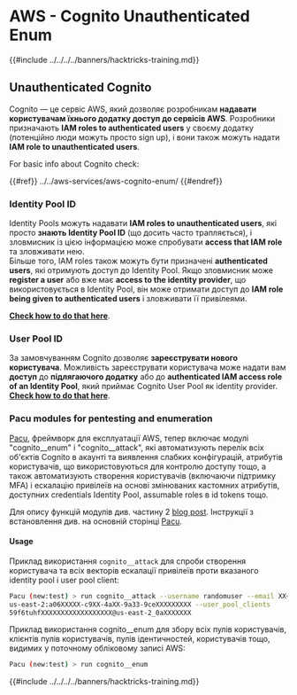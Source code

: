 # AWS - Cognito Unauthenticated Enum

{{#include ../../../../banners/hacktricks-training.md}}

## Unauthenticated Cognito

Cognito — це сервіс AWS, який дозволяє розробникам **надавати користувачам їхнього додатку доступ до сервісів AWS**. Розробники призначають **IAM roles to authenticated users** у своєму додатку (потенційно люди можуть просто sign up), і вони також можуть надати **IAM role to unauthenticated users**.

For basic info about Cognito check:

{{#ref}}
../../aws-services/aws-cognito-enum/
{{#endref}}

### Identity Pool ID

Identity Pools можуть надавати **IAM roles to unauthenticated users**, які просто **знають Identity Pool ID** (що досить часто трапляється), і зловмисник із цією інформацією може спробувати **access that IAM role** та зловживати нею.\
Більше того, IAM roles також можуть бути призначені **authenticated users**, які отримують доступ до Identity Pool. Якщо зловмисник може **register a user** або вже має **access to the identity provider**, що використовується в Identity Pool, він може отримати доступ до **IAM role being given to authenticated users** і зловживати її привілеями.

[**Check how to do that here**](../../aws-services/aws-cognito-enum/cognito-identity-pools.md).

### User Pool ID

За замовчуванням Cognito дозволяє **зареєструвати нового користувача**. Можливість зареєструвати користувача може надати вам **доступ** до **підлягаючого додатку** або до **authenticated IAM access role of an Identity Pool**, який приймає Cognito User Pool як identity provider. [**Check how to do that here**](../../aws-services/aws-cognito-enum/cognito-user-pools.md#registration).

### Pacu modules for pentesting and enumeration

[Pacu](https://github.com/RhinoSecurityLabs/pacu), фреймворк для експлуатації AWS, тепер включає модулі "cognito__enum" і "cognito__attack", які автоматизують перелік всіх об'єктів Cognito в акаунті та виявлення слабких конфігурацій, атрибутів користувачів, що використовуються для контролю доступу тощо, а також автоматизують створення користувачів (включаючи підтримку MFA) і ескалацію привілеїв на основі змінюваних кастомних атрибутів, доступних credentials Identity Pool, assumable roles в id tokens тощо.

Для опису функцій модулів див. частину 2 [blog post](https://rhinosecuritylabs.com/aws/attacking-aws-cognito-with-pacu-p2). Інструкції з встановлення див. на основній сторінці [Pacu](https://github.com/RhinoSecurityLabs/pacu).

#### Usage

Приклад використання `cognito__attack` для спроби створення користувача та всіх векторів ескалації привілеїв проти вказаного identity pool і user pool client:
```bash
Pacu (new:test) > run cognito__attack --username randomuser --email XX+sdfs2@gmail.com --identity_pools
us-east-2:a06XXXXX-c9XX-4aXX-9a33-9ceXXXXXXXXX --user_pool_clients
59f6tuhfXXXXXXXXXXXXXXXXXX@us-east-2_0aXXXXXXX
```
Приклад використання cognito__enum для збору всіх пулів користувачів, клієнтів пулів користувачів, пулів ідентичностей, користувачів тощо, видимих у поточному обліковому записі AWS:
```bash
Pacu (new:test) > run cognito__enum
```
{{#include ../../../../banners/hacktricks-training.md}}
